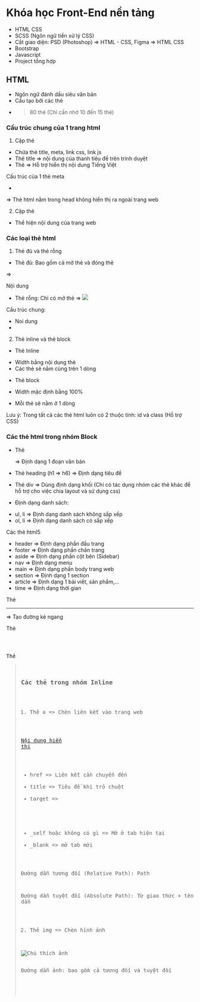 # Khóa học Front-End nền tảng

- HTML CSS
- SCSS (Ngôn ngữ tiền xử lý CSS)
- Cắt giao diện: PSD (Photoshop) => HTML - CSS, Figma => HTML CSS
- Bootstrap
- Javascript
- Project tổng hợp

## HTML

- Ngôn ngữ đánh dấu siêu văn bản
- Cấu tạo bởi các thẻ
- > 80 thẻ (Chỉ cần nhớ 10 đến 15 thẻ)

### Cấu trúc chung của 1 trang html

1. Cặp thẻ <head>

- Chứa thẻ title, meta, link css, link js
- Thẻ title => nội dung của thanh tiêu đề trên trình duyệt
- Thẻ <meta charset="UTF-8" /> => Hỗ trợ hiển thị nội dung Tiếng Việt

Cấu trúc của 1 thẻ meta

- <meta name="ten" content="nội dung" />

=> Thẻ html nằm trong head không hiển thị ra ngoài trang web

2. Cặp thẻ <body>

- Thể hiện nội dung của trang web

### Các loại thẻ html

1. Thẻ đủ và thẻ rỗng

- Thẻ đủ: Bao gồm cả mở thẻ và đóng thẻ

=> <p>Nội dung</p>

- Thẻ rỗng: Chỉ có mở thẻ
  => <img src="images/anh.jpg" />

Cấu trúc chung:

- <tenthe thuoctinh1 = "gia tri 1" thuoctinh2="gia tri 2">Noi dung</tenthe>
- <tenthe thuoctinh1 = "gia tri 1" thuoctinh2="gia tri 2" />

2. Thẻ inline và thẻ block

- Thẻ Inline

* Width bằng nội dung thẻ
* Các thẻ sẽ nằm cùng trên 1 dòng

- Thẻ block

* Width mặc định bằng 100%

* Mỗi thẻ sẽ nằm ở 1 dòng

Lưu ý: Trong tất cả các thẻ html luôn có 2 thuộc tính: id và class (Hỗ trợ CSS)

### Các thẻ html trong nhóm Block

- Thẻ <p> => Định dạng 1 đoạn văn bản

- Thẻ heading (h1 => h6) => Định dạng tiêu đề

- Thẻ div => Dùng định dạng khối (Chỉ có tác dụng nhóm các thẻ khác để hỗ trợ cho việc chia layout và sử dụng css)

- Định dạng danh sách:

* ul, li => Định dạng danh sách không sắp xếp
* ol, li => Định dạng danh sách có sắp xếp

Các thẻ html5

- header => Định dạng phần đầu trang
- footer => Định dạng phần chân trang
- aside => Định dạng phần cột bên (Sidebar)
- nav => Định dạng menu
- main => Định dạng phần body trang web
- section => Định dạng 1 section
- article => Định dạng 1 bài viết, sản phẩm,...
- time => Định dạng thời gian

Thẻ <hr /> => Tạo đường kẻ ngang

Thẻ <pre>

Thẻ <blockquote>

### Các thẻ trong nhóm Inline

1. Thẻ a => Chèn liên kết vào trang web

<a href="lien_ket" title="Tiêu đề" target="">Nội dung hiển thị</a>

- href => Liên kết cần chuyển đến
- title => Tiêu đề khi trỏ chuột
- target => 
+ _self hoặc không có gì => Mở ở tab hiện tại
+ _blank => mở tab mới

Đường dẫn tương đối (Relative Path): Path

Đường dẫn tuyệt đối (Absolute Path): Từ giao thức + tên miền + đường dẫn

2. Thẻ img => Chèn hình ảnh

<img src="duong_dan_anh" width="chieu_rong" height="chieu_cao" alt="Chú thích ảnh" title="Tiêu đề ảnh" />

Đường dẫn ảnh: bao gồm cả tương đối và tuyệt đối